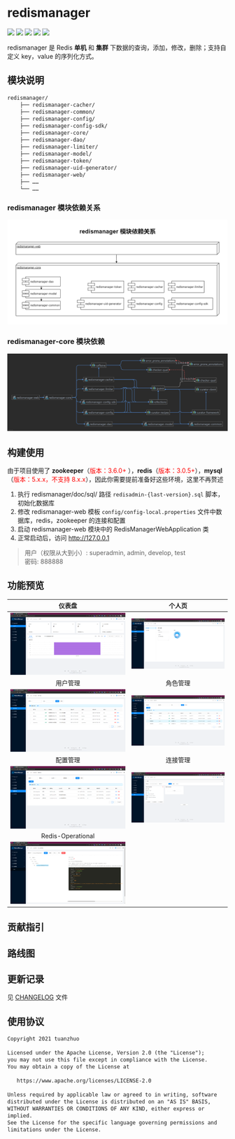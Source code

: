 # redismanager

[![](https://img.shields.io/badge/Base%20up%20by-SpringBoot%202.3.4%20RELEASE-06?logo=SpringBoot&labelColor=02303A)](https://mvnrepository.com/artifact/org.springframework.boot/spring-boot-starter/2.3.4.RELEASE)
[![](https://img.shields.io/badge/Use%20up%20by-JDK%201.8+-important?logo=java&labelColor=02303A)](https://www.oracle.com/cn/java/technologies/javase/javase-jdk8-downloads.html)
[![](https://img.shields.io/badge/Use%20up%20by-MySQL%205.x.x%20<%208.x.x-9cf?logo=MySQL&labelColor=02303A)](https://dev.mysql.com/doc/relnotes/mysql/5.7/en/)
[![](https://img.shields.io/badge/Build%20up%20by-Redis%203.0.5+%20-06A0CE?logo=Redis&labelColor=02303A)](https://redis.io)
[![](https://img.shields.io/badge/Build%20up%20by-Zookeeper%203.6.0+%20-06A0CE?logo=zhu&labelColor=02303A)](https://zookeeper.apache.org/doc/r3.6.0/index.html)

redismanager 是 Redis **单机** 和 **集群** 下数据的查询，添加，修改，删除；支持自定义 key，value 的序列化方式。

## 模块说明

```text
redismanager/
    ├── redismanager-cacher/
    ├── redismanager-common/
    ├── redismanager-config/
    ├── redismanager-config-sdk/
    ├── redismanager-core/
    ├── redismanager-dao/
    ├── redismanager-limiter/
    ├── redismanager-model/
    ├── redismanager-token/
    ├── redismanager-uid-generator/
    ├── redismanager-web/
    ├── ……
    └── ……
```

### redismanager 模块依赖关系

![](doc/img/redismanager.png)

### redismanager-core 模块依赖

![](doc/img/redismanager-web.png)

## 构建使用

由于项目使用了 **zookeeper**（<font color="red">版本：3.6.0+
</font>），**redis**（<font color="red">版本：3.0.5+</font>），**mysql**（<font color="red">版本：5.x.x，不支持 8.x.x</font>），因此你需要提前准备好这些环境，这里不再赘述

1. 执行 redismanager/doc/sql/ 路径 `redisadmin-{last-version}.sql` 脚本，初始化数据库
2. 修改 redismanager-web 模板 `config/config-local.properties` 文件中数据库，redis，zookeeper 的连接和配置
3. 启动 redismanager-web 模块中的 RedisManagerWebApplication 类
4. 正常启动后，访问 http://127.0.0.1

> 用户（权限从大到小）: superadmin, admin, develop, test  
> 密码: 888888

## 功能预览

| 仪表盘 | 个人页 |
|:-----------:|:-----------:|
|![](doc/img/dashboard.png)|![](doc/img/profile.png)|
| 用户管理 | 角色管理 |
|![](doc/img/user-manager.png)|![](doc/img/role.png)|
| 配置管理 | 连接管理 |
|![](doc/img/config.png)|![](doc/img/connection.png)|
| Redis-Operational |  |
|![](doc/img/redis-retrieve.png)| |

## 贡献指引

## 路线图

## 更新记录

见 [CHANGELOG](CHANGELOG.md) 文件

## 使用协议

```textmate
Copyright 2021 tuanzhuo

Licensed under the Apache License, Version 2.0 (the "License");
you may not use this file except in compliance with the License.
You may obtain a copy of the License at

   https://www.apache.org/licenses/LICENSE-2.0

Unless required by applicable law or agreed to in writing, software
distributed under the License is distributed on an "AS IS" BASIS,
WITHOUT WARRANTIES OR CONDITIONS OF ANY KIND, either express or implied.
See the License for the specific language governing permissions and
limitations under the License.
```